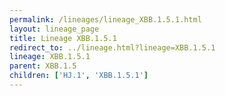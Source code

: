 ```yaml
---
permalink: /lineages/lineage_XBB.1.5.1.html
layout: lineage_page
title: Lineage XBB.1.5.1
redirect_to: ../lineage.html?lineage=XBB.1.5.1
lineage: XBB.1.5.1
parent: XBB.1.5
children: ['HJ.1', 'XBB.1.5.1']
---
```

